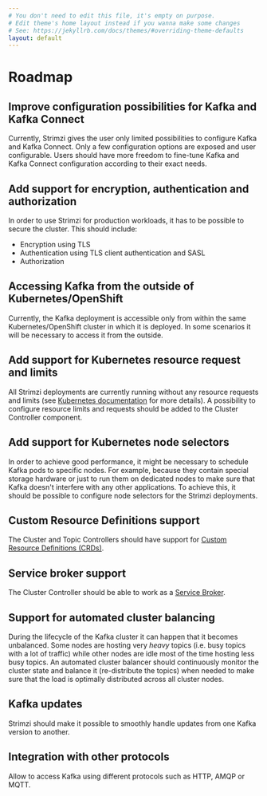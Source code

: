 ```yaml
---
# You don't need to edit this file, it's empty on purpose.
# Edit theme's home layout instead if you wanna make some changes
# See: https://jekyllrb.com/docs/themes/#overriding-theme-defaults
layout: default
---
```


# Roadmap

## Improve configuration possibilities for Kafka and Kafka Connect

Currently, Strimzi gives the user only limited possibilities to configure Kafka and Kafka Connect. Only a few 
configuration options are exposed and user configurable. Users should have more freedom to fine-tune Kafka and 
Kafka Connect configuration according to their exact needs.

## Add support for encryption, authentication and authorization

In order to use Strimzi for production workloads, it has to be possible to secure the cluster. This should 
include:

* Encryption using TLS
* Authentication using TLS client authentication and SASL
* Authorization

## Accessing Kafka from the outside of Kubernetes/OpenShift

Currently, the Kafka deployment is accessible only from within the same Kubernetes/OpenShift cluster in which it is 
deployed. In some scenarios it will be necessary to access it from the outside.

## Add support for Kubernetes resource request and limits

All Strimzi deployments are currently running without any resource requests and limits (see 
[Kubernetes documentation](https://kubernetes.io/docs/concepts/configuration/manage-compute-resources-container/) 
for more details). A possibility to configure resource limits and requests should be added to the Cluster Controller 
component.

## Add support for Kubernetes node selectors

In order to achieve good performance, it might be necessary to schedule Kafka pods to specific nodes. For example, because 
they contain special storage hardware or just to run them on dedicated nodes to make sure that Kafka doesn't interfere 
with any other applications. To achieve this, it should be possible to configure node selectors for the Strimzi 
deployments.

## Custom Resource Definitions support

The Cluster and Topic Controllers should have support for [Custom Resource Definitions (CRDs)](https://kubernetes.io/docs/concepts/api-extension/custom-resources/).

## Service broker support

The Cluster Controller should be able to work as a [Service Broker](https://www.openservicebrokerapi.org/).

## Support for automated cluster balancing

During the lifecycle of the Kafka cluster it can happen that it becomes unbalanced. Some nodes are hosting very _heavy_ 
topics (i.e. busy topics with a lot of traffic) while other nodes are idle most of the time hosting less busy topics.
An automated cluster balancer should continuously monitor the cluster state and balance it (re-distribute the topics) when 
needed to make sure that the load is optimally distributed across all cluster nodes.

## Kafka updates

Strimzi should make it possible to smoothly handle updates from one Kafka version to another.

## Integration with other protocols

Allow to access Kafka using different protocols such as HTTP, AMQP or MQTT.
